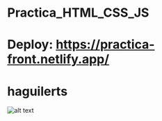 # Practica_HTML_CSS_JS
# Deploy: https://practica-front.netlify.app/

# haguilerts 
![alt text](https://drive.google.com/file/d/14aA_Ym-WTCqEFwwIDGB0dxQjhZbwu1-_/view)